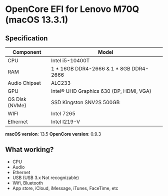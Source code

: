 # OpenCore EFI for Lenovo M70Q (macOS 13.3.1)

## Specification
| **Component** | **Model** |
| ------------- | --------- |
| CPU | Intel i5-10400T |
| RAM | 1 * 16GB DDR4-2666 & 1 * 8GB DDR4-2666|
| Audio Chipset | ALC233 |
| GPU | Intel® UHD Graphics 630 (DP, HDMI, VGA) |
| OS Disk (NVMe) | SSD Kingston SNV2S 500GB |
| WIFI | Intel 7265 |
| Ethernet | Intel I219-V |

**macOS version**: 13.5
**OpenCore version**: 0.9.3

## What working?

- CPU
- Audio
- Ethernet
- USB (USB 3.x Not recognizable)
- Wifi, Bluetooth
- App store, iCloud, iMessage, iTunes, FaceTime, etc
